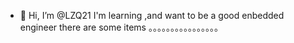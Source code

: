 - 👋 Hi, I’m @LZQ21
I'm learning ,and want to be a good enbedded engineer
there are some items 。。。。。。。。。。。。。。。。
